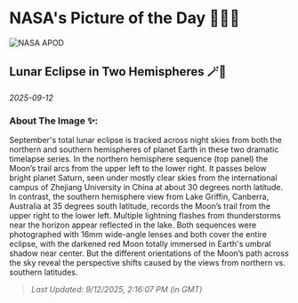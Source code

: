 
# NASA's Picture of the Day 🧑‍🚀💫

  ![NASA APOD](https://apod.nasa.gov/apod/image/2509/APODtwo_hemisphere_combined_no_text.jpg)
  
  ## Lunar Eclipse in Two Hemispheres 🪄🌌
  
  _2025-09-12_
  
  ### About The Image ✨: 
  
  September's total lunar eclipse is tracked across night skies from both the northern and southern hemispheres of planet Earth in these two dramatic timelapse series. In the northern hemisphere sequence (top panel) the Moon’s trail arcs from the upper left to the lower right. It passes below bright planet Saturn, seen under mostly clear skies from the international campus of Zhejiang University in China at about 30 degrees north latitude. In contrast, the southern hemisphere view from Lake Griffin, Canberra, Australia at 35 degrees south latitude, records the Moon’s trail from the upper right to the lower left. Multiple lightning flashes from thunderstorms near the horizon appear reflected in the lake. Both sequences were photographed with 16mm wide-angle lenses and both cover the entire eclipse, with the darkened red Moon totally immersed in Earth's umbral shadow near center. But the different orientations of the Moon’s path across the sky reveal the perspective shifts caused by the views from northern vs. southern latitudes.
  
  
  
  > _Last Updated: 9/12/2025, 2:16:07 PM (in GMT)_
  